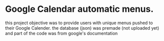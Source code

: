 # Google Calendar automatic menus.
this project objective was to provide users with unique menus pushed to their Google Calender.
the database (json) was premade (not uploaded yet)
and part of the code was from google's documentation
